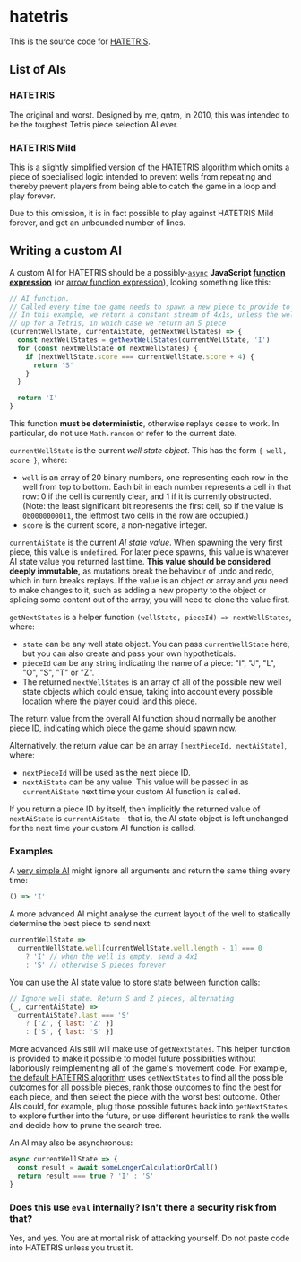# hatetris

This is the source code for [HATETRIS](https://qntm.org/hatetris).

## List of AIs

### HATETRIS

The original and worst. Designed by me, qntm, in 2010, this was intended to be the toughest Tetris piece selection AI ever.

### HATETRIS Mild

This is a slightly simplified version of the HATETRIS algorithm which omits a piece of specialised logic intended to prevent wells from repeating and thereby prevent players from being able to catch the game in a loop and play forever.

Due to this omission, it is in fact possible to play against HATETRIS Mild forever, and get an unbounded number of lines.

## Writing a custom AI

A custom AI for HATETRIS should be a possibly-[`async`](https://developer.mozilla.org/en-US/docs/Web/JavaScript/Reference/Statements/async_function) **JavaScript [function expression](https://developer.mozilla.org/en-US/docs/Web/JavaScript/Reference/Operators/function)** (or [arrow function expression](https://developer.mozilla.org/en-US/docs/Web/JavaScript/Reference/Functions/Arrow_functions)), looking something like this:

```js
// AI function.
// Called every time the game needs to spawn a new piece to provide to the player.
// In this example, we return a constant stream of 4x1s, unless the well is all set
// up for a Tetris, in which case we return an S piece
(currentWellState, currentAiState, getNextWellStates) => {
  const nextWellStates = getNextWellStates(currentWellState, 'I')
  for (const nextWellState of nextWellStates) {
    if (nextWellState.score === currentWellState.score + 4) {
      return 'S'
    }
  }

  return 'I'
}
```

This function **must be deterministic**, otherwise replays cease to work. In particular, do not use `Math.random` or refer to the current date.

`currentWellState` is the current *well state object*. This has the form `{ well, score }`, where:

* `well` is an array of 20 binary numbers, one representing each row in the well from top to bottom. Each bit in each number represents a cell in that row: 0 if the cell is currently clear, and 1 if it is currently obstructed. (Note: the least significant bit represents the first cell, so if the value is `0b0000000011`, the leftmost two cells in the row are occupied.)
* `score` is the current score, a non-negative integer.

`currentAiState` is the current *AI state value*. When spawning the very first piece, this value is `undefined`. For later piece spawns, this value is whatever AI state value you returned last time. **This value should be considered deeply immutable,** as mutations break the behaviour of undo and redo, which in turn breaks replays. If the value is an object or array and you need to make changes to it, such as adding a new property to the object or splicing some content out of the array, you will need to clone the value first.

`getNextStates` is a helper function `(wellState, pieceId) => nextWellStates`, where:

* `state` can be any well state object. You can pass `currentWellState` here, but you can also create and pass your own hypotheticals.
* `pieceId` can be any string indicating the name of a piece: "I", "J", "L", "O", "S", "T" or "Z".
* The returned `nextWellStates` is an array of all of the possible new well state objects which could ensue, taking into account every possible location where the player could land this piece.

The return value from the overall AI function should normally be another piece ID, indicating which piece the game should spawn now.

Alternatively, the return value can be an array `[nextPieceId, nextAiState]`, where:

* `nextPieceId` will be used as the next piece ID.
* `nextAiState` can be any value. This value will be passed in as `currentAiState` next time your custom AI function is called.

If you return a piece ID by itself, then implicitly the returned value of `nextAiState` is `currentAiState` - that is, the AI state object is left unchanged for the next time your custom AI function is called.

### Examples

A [very simple AI](https://github.com/qntm/hatetris/blob/2ab79fe767f7004a30882e3fd547a055f44cf8a6/src/enemy-ais/lovetris-ai.ts) might ignore all arguments and return the same thing every time:

```js
() => 'I'
```

A more advanced AI might analyse the current layout of the well to statically determine the best piece to send next:

```js
currentWellState =>
  currentWellState.well[currentWellState.well.length - 1] === 0
    ? 'I' // when the well is empty, send a 4x1
    : 'S' // otherwise S pieces forever
```

You can use the AI state value to store state between function calls:

```js
// Ignore well state. Return S and Z pieces, alternating
(_, currentAiState) =>
  currentAiState?.last === 'S'
    ? ['Z', { last: 'Z' }]
    : ['S', { last: 'S' }]
```

More advanced AIs still will make use of `getNextStates`. This helper function is provided to make it possible to model future possibilities without laboriously reimplementing all of the game's movement code. For example, [the default HATETRIS algorithm](https://github.com/qntm/hatetris/blob/9b683713050a72d12c5bd6ba4657c9237030fa74/src/enemy-ais/hatetris-ai.ts) uses `getNextStates` to find all the possible outcomes for all possible pieces, rank those outcomes to find the best for each piece, and then select the piece with the worst best outcome. Other AIs could, for example, plug those possible futures back into `getNextStates` to explore further into the future, or use different heuristics to rank the wells and decide how to prune the search tree.

An AI may also be asynchronous:

```js
async currentWellState => {
  const result = await someLongerCalculationOrCall()
  return result === true ? 'I' : 'S'
}
```

### Does this use `eval` internally? Isn't there a security risk from that?

Yes, and yes. You are at mortal risk of attacking yourself. Do not paste code into HATETRIS unless you trust it.
